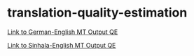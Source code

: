 # translation-quality-estimation

[Link to German-English MT Output QE](https://colab.research.google.com/drive/1mcis2zRatX91ATE9oX4uxv1ltcI4gmhj?usp=sharing)

[Link to Sinhala-English MT Output QE](https://colab.research.google.com/drive/15fsna3asUAEU4v-xWYjOo1hiErMX9BUb?usp=sharing)
